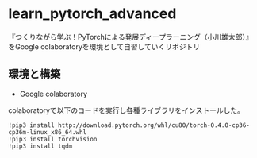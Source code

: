 # learn_pytorch_advanced
『つくりながら学ぶ！PyTorchによる発展ディープラーニング（小川雄太郎）』をGoogle colaboratoryを環境として自習していくリポジトリ

## 環境と構築
- Google colaboratory

colaboratoryで以下のコードを実行し各種ライブラリをインストールした。
```terminal
!pip3 install http://download.pytorch.org/whl/cu80/torch-0.4.0-cp36-cp36m-linux_x86_64.whl
!pip3 install torchvision
!pip3 install tqdm
```

